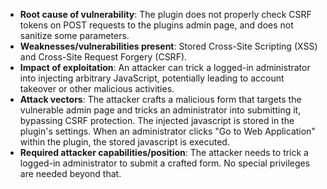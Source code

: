 - **Root cause of vulnerability**: The plugin does not properly check CSRF tokens on POST requests to the plugins admin page, and does not sanitize some parameters.
- **Weaknesses/vulnerabilities present**: Stored Cross-Site Scripting (XSS) and Cross-Site Request Forgery (CSRF).
- **Impact of exploitation**: An attacker can trick a logged-in administrator into injecting arbitrary JavaScript, potentially leading to account takeover or other malicious activities.
- **Attack vectors**: The attacker crafts a malicious form that targets the vulnerable admin page and tricks an administrator into submitting it, bypassing CSRF protection. The injected javascript is stored in the plugin's settings. When an administrator clicks "Go to Web Application" within the plugin, the stored javascript is executed.
- **Required attacker capabilities/position**: The attacker needs to trick a logged-in administrator to submit a crafted form. No special privileges are needed beyond that.